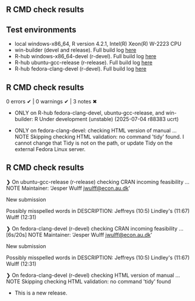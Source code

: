 ## R CMD check results

## Test environments
- local windows-x86_64, R version 4.2.1, Intel(R) Xeon(R) W-2223 CPU 
- win-builder (devel and release). Full build log [here](https://win-builder.r-project.org/o6kqVVxft4S7/)
- R-hub windows-x86_64-devel (r-devel). Full build log [here](https://builder.r-hub.io/status/alphaN_0.1.0.tar.gz-e9b05b28935440c79724e08c8926c968)
- R-hub ubuntu-gcc-release (r-release). Full build log [here](https://builder.r-hub.io/status/alphaN_0.1.0.tar.gz-3f8632a7d3cd473ba3f1c85ec476be1e)
- R-hub fedora-clang-devel (r-devel). Full build log [here](https://builder.r-hub.io/status/alphaN_0.1.0.tar.gz-d5ee07206a244fd99d65b3cc264a0db7)

## R CMD check results
0 errors ✔ | 0 warnings ✔ | 3 notes ✖

- ONLY on R-hub fedora-clang-devel, ubuntu-gcc-release, and win-builder: R Under development (unstable) (2025-07-04 r88383 ucrt)

- ONLY on fedora-clang-devel: checking HTML version of manual ... NOTE Skipping checking HTML validation: no command 'tidy' found. I cannot change that Tidy is not on the path, or update Tidy on the external Fedora Linux server.

## R CMD check results
❯ On ubuntu-gcc-release (r-release)
checking CRAN incoming feasibility ... NOTE
Maintainer: ‘Jesper Wulff <jwulff@econ.au.dk>’

New submission

Possibly misspelled words in DESCRIPTION:
  Jeffreys (10:5)
Lindley's (11:67)
    Wulff (12:31)

❯ On fedora-clang-devel (r-devel)
  checking CRAN incoming feasibility ... [6s/20s] NOTE
  Maintainer: ‘Jesper Wulff <jwulff@econ.au.dk>’
  
  New submission
  
  Possibly misspelled words in DESCRIPTION:
    Jeffreys (10:5)
    Lindley's (11:67)
Wulff (12:31)

❯ On fedora-clang-devel (r-devel)
checking HTML version of manual ... NOTE
Skipping checking HTML validation: no command 'tidy' found

* This is a new release.
